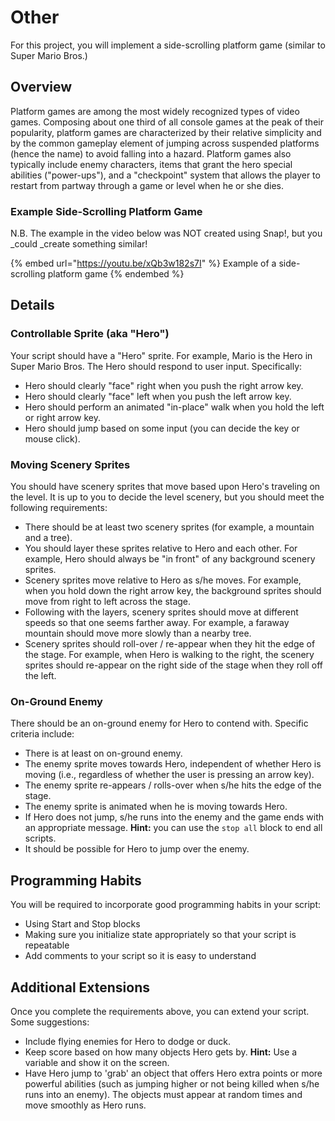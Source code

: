 # Other

For this project, you will implement a side-scrolling platform game (similar to Super Mario Bros.)

## Overview

Platform games are among the most widely recognized types of video games. Composing about one third of all console games at the peak of their popularity, platform games are characterized by their relative simplicity and by the common gameplay element of jumping across suspended platforms (hence the name) to avoid falling into a hazard. Platform games also typically include enemy characters, items that grant the hero special abilities ("power-ups"), and a "checkpoint" system that allows the player to restart from partway through a game or level when he or she dies.

### Example Side-Scrolling Platform Game

N.B. The example in the video below was NOT created using Snap!, but you _could _create something similar!

{% embed url="https://youtu.be/xQb3w182s7I" %}
Example of a side-scrolling platform game
{% endembed %}

## Details

### Controllable Sprite (aka "Hero")

Your script should have a "Hero" sprite. For example, Mario is the Hero in Super Mario Bros. The Hero should respond to user input. Specifically:

* Hero should clearly "face" right when you push the right arrow key.
* Hero should clearly "face" left when you push the left arrow key.
* Hero should perform an animated "in-place" walk when you hold the left or right arrow key.
* Hero should jump based on some input (you can decide the key or mouse click).

### Moving Scenery Sprites

You should have scenery sprites that move based upon Hero's traveling on the level. It is up to you to decide the level scenery, but you should meet the following requirements:

* There should be at least two scenery sprites (for example, a mountain and a tree).
* You should layer these sprites relative to Hero and each other. For example, Hero should always be "in front" of any background scenery sprites.
* Scenery sprites move relative to Hero as s/he moves. For example, when you hold down the right arrow key, the background sprites should move from right to left across the stage.
* Following with the layers, scenery sprites should move at different speeds so that one seems farther away. For example, a faraway mountain should move more slowly than a nearby tree.
* Scenery sprites should roll-over / re-appear when they hit the edge of the stage. For example, when Hero is walking to the right, the scenery sprites should re-appear on the right side of the stage when they roll off the left.

### On-Ground Enemy

There should be an on-ground enemy for Hero to contend with. Specific criteria include:

* There is at least on on-ground enemy.
* The enemy sprite moves towards Hero, independent of whether Hero is moving (i.e., regardless of whether the user is pressing an arrow key).
* The enemy sprite re-appears / rolls-over when s/he hits the edge of the stage.
* The enemy sprite is animated when he is moving towards Hero.
* If Hero does not jump, s/he runs into the enemy and the game ends with an appropriate message. **Hint:** you can use the `stop all` block to end all scripts.
* It should be possible for Hero to jump over the enemy.

## Programming Habits

You will be required to incorporate good programming habits in your script:

* Using Start and Stop blocks
* Making sure you initialize state appropriately so that your script is repeatable
* Add comments to your script so it is easy to understand

## Additional Extensions

Once you complete the requirements above, you can extend your script. Some suggestions:

* Include flying enemies for Hero to dodge or duck.
* Keep score based on how many objects Hero gets by. **Hint:** Use a variable and show it on the screen.
* Have Hero jump to 'grab' an object that offers Hero extra points or more powerful abilities (such as jumping higher or not being killed when s/he runs into an enemy). The objects must appear at random times and move smoothly as Hero runs.
